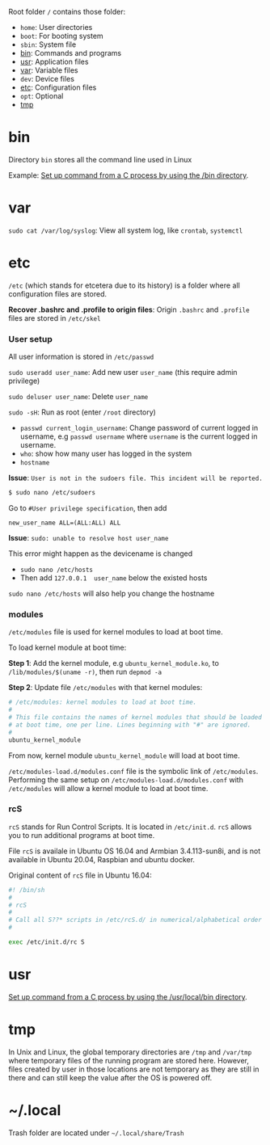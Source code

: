 Root folder ``/`` contains those folder:

* ``home``: User directories
* ``boot``: For booting system
* ``sbin``: System file
* [bin](#bin):  Commands and programs
* [usr](#usr): Application files
* [var](#var): Variable files
* ``dev``: Device files
* [etc](#etc): Configuration files
* ``opt``: Optional
* [tmp](#tmp)

# bin

Directory ``bin`` stores all the command line used in Linux

Example: [Set up command from a C process by using the /bin directory](https://github.com/TranPhucVinh/C/blob/master/Environment/README.md#linux-environment).

# var

``sudo cat /var/log/syslog``: View all system log, like ``crontab``, ``systemctl``

# etc

``/etc`` (which stands for etcetera due to its history) is a folder where all configuration files are stored.

**Recover .bashrc and .profile to origin files**: Origin ``.bashrc`` and ``.profile`` files are stored in ``/etc/skel``

### User setup

All user information is stored in ``/etc/passwd``

``sudo useradd user_name``: Add new user ``user_name`` (this require admin privilege)

``sudo deluser user_name``: Delete ``user_name``

``sudo -sH``: Run as root (enter ``/root`` directory)

* ``passwd current_login_username``: Change password of current logged in username, e.g ``passwd username`` where ``username`` is the current logged in username.
* ``who``: show how many user has logged in the system
* ``hostname``

**Issue**: ``User is not in the sudoers file. This incident will be reported.``

```bash
$ sudo nano /etc/sudoers
```

Go to ``#User privilege specification``, then add 

```
new_user_name ALL=(ALL:ALL) ALL
```

**Issue**: ``sudo: unable to resolve host user_name``

This error might happen as the devicename is changed

* ``sudo nano /etc/hosts``
* Then add ``127.0.0.1	user_name`` below the existed hosts

``sudo nano /etc/hosts`` will also help you change the hostname

### modules

``/etc/modules`` file is used for kernel modules to load at boot time.

To load kernel module at boot time:

**Step 1**: Add the kernel module, e.g ``ubuntu_kernel_module.ko``, to ``/lib/modules/$(uname -r)``, then run ``depmod -a``

**Step 2**: Update file ``/etc/modules`` with that kernel modules:

```sh
# /etc/modules: kernel modules to load at boot time.
#
# This file contains the names of kernel modules that should be loaded
# at boot time, one per line. Lines beginning with "#" are ignored.
#
ubuntu_kernel_module
```

From now, kernel module ``ubuntu_kernel_module`` will load at boot time.

``/etc/modules-load.d/modules.conf`` file is the symbolic link of ``/etc/modules``. Performing the same setup on ``/etc/modules-load.d/modules.conf`` with ``/etc/modules`` will allow a kernel module to load at boot time.

### rcS

``rcS`` stands for Run Control Scripts. It is located in ``/etc/init.d``. ``rcS`` allows you to run additional programs at boot time.

File ``rcS`` is availale in Ubuntu OS 16.04 and Armbian 3.4.113-sun8i, and is not available in Ubuntu 20.04, Raspbian and ubuntu docker.

Original content of ``rcS`` file in Ubuntu 16.04:

```sh
#! /bin/sh
#
# rcS
#
# Call all S??* scripts in /etc/rcS.d/ in numerical/alphabetical order
#

exec /etc/init.d/rc S
```

# usr

[Set up command from a C process by using the /usr/local/bin directory](https://github.com/TranPhucVinh/C/blob/master/Environment/README.md#linux-environment).

# tmp

In Unix and Linux, the global temporary directories are ``/tmp`` and ``/var/tmp`` where temporary files of the running program are stored here. However, files created by user in those locations are not temporary as they are still in there and can still keep the value after the OS is powered off.

# ~/.local

Trash folder are located under ``~/.local/share/Trash``
